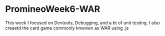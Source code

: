 # PromineoWeek6-WAR

This week I focused on Devtools, Debugging, and a bt of unit testing.  I also creaetd the card game commonly knwown as WAR using .js
